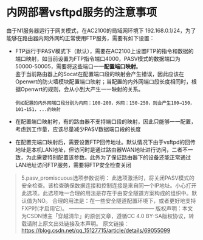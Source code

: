 # 内网部署vsftpd服务的注意事项
由于N1服务器运行于网关模式，在AC2100的局域网环境下 192.168.0.1/24，为了能够在路由器内网外网均正常使用FTP服务，需要有如下设置：
 - FTP运行于PASV模式下（默认），需要在AC2100上设置FTP的指令和数据的端口映射，如当前设置为FTP指令端口4000，PASV模式的数据端口为50000-50005，需要将这些端口**一一配置端口映射**。<br>鉴于当前路由器上的Socat在配置端口段的映射会产生错误，因此应该在Openwrt的防火墙模块配置端口映射；当配置的内外网端口段长度相同时，根据Openwrt的规则，会从小到大产生一一映射的关系。<br><br>
  `例如配置的内外网端口段分别为内网：100-200，外网：150-250，则会产生100→150，101→151，...的映射`
  
 - 在配置端口映射时，有的路由器不支持端口段的映射，因此只能够一一配置，考虑到工作量，应该尽量减少PASV数据端口段的长度
 - 在配置完端口映射后，需要设置FTP回传地址。默认情况下由于vsftpd的回传地址是本机LAN地址，但访问时是通过路由器WAN地址进行访问，二者不一致，为此需要特别配置该参数。此外为了保证路由器下的设备还能正常通过LAN地址访问FTP服务，需要将FTP安全检查关闭<br>
> 5.pasv_promiscuous选项参数说明：
> 此选项激活时，将关闭PASV模式的安全检查。该检查确保数据连接和控制连接是来自同一个IP地址。小心打开此选项。此选项唯一合理的用法是存在于由安全隧道方案构成的组织中。默认值为NO。
> 合理的用法是：在一些安全隧道配置环境下，或者更好地支持FXP时(才启用它)。
> ————————————————
> 版权声明：本文为CSDN博主「穿越清华」的原创文章，遵循CC 4.0 BY-SA版权协议，转载请附上原文出处链接及本声明。
> 原文链接：https://blog.csdn.net/qq_15127715/article/details/69055099
